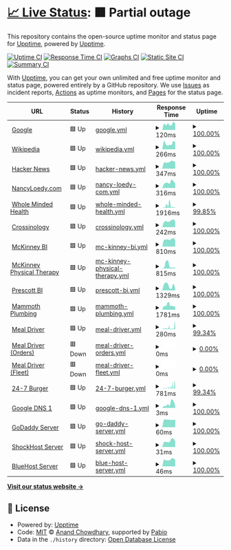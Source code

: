 # [📈 Live Status](https://demo.upptime.js.org): <!--live status--> **🟧 Partial outage**

This repository contains the open-source uptime monitor and status page for [Upptime](https://upptime.js.org), powered by [Upptime](https://github.com/upptime/upptime).

[![Uptime CI](https://github.com/realewie/uptime/workflows/Uptime%20CI/badge.svg)](https://github.com/realewie/uptime/actions?query=workflow%3A%22Uptime+CI%22)
[![Response Time CI](https://github.com/realewie/uptime/workflows/Response%20Time%20CI/badge.svg)](https://github.com/realewie/uptime/actions?query=workflow%3A%22Response+Time+CI%22)
[![Graphs CI](https://github.com/realewie/uptime/workflows/Graphs%20CI/badge.svg)](https://github.com/realewie/uptime/actions?query=workflow%3A%22Graphs+CI%22)
[![Static Site CI](https://github.com/realewie/uptime/workflows/Static%20Site%20CI/badge.svg)](https://github.com/realewie/uptime/actions?query=workflow%3A%22Static+Site+CI%22)
[![Summary CI](https://github.com/realewie/uptime/workflows/Summary%20CI/badge.svg)](https://github.com/realewie/uptime/actions?query=workflow%3A%22Summary+CI%22)

With [Upptime](https://upptime.js.org), you can get your own unlimited and free uptime monitor and status page, powered entirely by a GitHub repository. We use [Issues](https://github.com/upptime/upptime/issues) as incident reports, [Actions](https://github.com/realewie/uptime/actions) as uptime monitors, and [Pages](https://demo.upptime.js.org) for the status page.

<!--start: status pages-->
<!-- This summary is generated by Upptime (https://github.com/upptime/upptime) -->
<!-- Do not edit this manually, your changes will be overwritten -->
<!-- prettier-ignore -->
| URL | Status | History | Response Time | Uptime |
| --- | ------ | ------- | ------------- | ------ |
| <img alt="" src="https://icons.duckduckgo.com/ip3/www.google.com.ico" height="13"> [Google](https://www.google.com) | 🟩 Up | [google.yml](https://github.com/realewie/uptime/commits/HEAD/history/google.yml) | <details><summary><img alt="Response time graph" src="./graphs/google/response-time-week.png" height="20"> 120ms</summary><br><a href="https://realewie.github.io/uptime/history/google"><img alt="Response time 104" src="https://img.shields.io/endpoint?url=https%3A%2F%2Fraw.githubusercontent.com%2Frealewie%2Fuptime%2FHEAD%2Fapi%2Fgoogle%2Fresponse-time.json"></a><br><a href="https://realewie.github.io/uptime/history/google"><img alt="24-hour response time 132" src="https://img.shields.io/endpoint?url=https%3A%2F%2Fraw.githubusercontent.com%2Frealewie%2Fuptime%2FHEAD%2Fapi%2Fgoogle%2Fresponse-time-day.json"></a><br><a href="https://realewie.github.io/uptime/history/google"><img alt="7-day response time 120" src="https://img.shields.io/endpoint?url=https%3A%2F%2Fraw.githubusercontent.com%2Frealewie%2Fuptime%2FHEAD%2Fapi%2Fgoogle%2Fresponse-time-week.json"></a><br><a href="https://realewie.github.io/uptime/history/google"><img alt="30-day response time 109" src="https://img.shields.io/endpoint?url=https%3A%2F%2Fraw.githubusercontent.com%2Frealewie%2Fuptime%2FHEAD%2Fapi%2Fgoogle%2Fresponse-time-month.json"></a><br><a href="https://realewie.github.io/uptime/history/google"><img alt="1-year response time 104" src="https://img.shields.io/endpoint?url=https%3A%2F%2Fraw.githubusercontent.com%2Frealewie%2Fuptime%2FHEAD%2Fapi%2Fgoogle%2Fresponse-time-year.json"></a></details> | <details><summary><a href="https://realewie.github.io/uptime/history/google">100.00%</a></summary><a href="https://realewie.github.io/uptime/history/google"><img alt="All-time uptime 100.00%" src="https://img.shields.io/endpoint?url=https%3A%2F%2Fraw.githubusercontent.com%2Frealewie%2Fuptime%2FHEAD%2Fapi%2Fgoogle%2Fuptime.json"></a><br><a href="https://realewie.github.io/uptime/history/google"><img alt="24-hour uptime 100.00%" src="https://img.shields.io/endpoint?url=https%3A%2F%2Fraw.githubusercontent.com%2Frealewie%2Fuptime%2FHEAD%2Fapi%2Fgoogle%2Fuptime-day.json"></a><br><a href="https://realewie.github.io/uptime/history/google"><img alt="7-day uptime 100.00%" src="https://img.shields.io/endpoint?url=https%3A%2F%2Fraw.githubusercontent.com%2Frealewie%2Fuptime%2FHEAD%2Fapi%2Fgoogle%2Fuptime-week.json"></a><br><a href="https://realewie.github.io/uptime/history/google"><img alt="30-day uptime 100.00%" src="https://img.shields.io/endpoint?url=https%3A%2F%2Fraw.githubusercontent.com%2Frealewie%2Fuptime%2FHEAD%2Fapi%2Fgoogle%2Fuptime-month.json"></a><br><a href="https://realewie.github.io/uptime/history/google"><img alt="1-year uptime 99.99%" src="https://img.shields.io/endpoint?url=https%3A%2F%2Fraw.githubusercontent.com%2Frealewie%2Fuptime%2FHEAD%2Fapi%2Fgoogle%2Fuptime-year.json"></a></details>
| <img alt="" src="https://icons.duckduckgo.com/ip3/en.wikipedia.org.ico" height="13"> [Wikipedia](https://en.wikipedia.org) | 🟩 Up | [wikipedia.yml](https://github.com/realewie/uptime/commits/HEAD/history/wikipedia.yml) | <details><summary><img alt="Response time graph" src="./graphs/wikipedia/response-time-week.png" height="20"> 266ms</summary><br><a href="https://realewie.github.io/uptime/history/wikipedia"><img alt="Response time 233" src="https://img.shields.io/endpoint?url=https%3A%2F%2Fraw.githubusercontent.com%2Frealewie%2Fuptime%2FHEAD%2Fapi%2Fwikipedia%2Fresponse-time.json"></a><br><a href="https://realewie.github.io/uptime/history/wikipedia"><img alt="24-hour response time 318" src="https://img.shields.io/endpoint?url=https%3A%2F%2Fraw.githubusercontent.com%2Frealewie%2Fuptime%2FHEAD%2Fapi%2Fwikipedia%2Fresponse-time-day.json"></a><br><a href="https://realewie.github.io/uptime/history/wikipedia"><img alt="7-day response time 266" src="https://img.shields.io/endpoint?url=https%3A%2F%2Fraw.githubusercontent.com%2Frealewie%2Fuptime%2FHEAD%2Fapi%2Fwikipedia%2Fresponse-time-week.json"></a><br><a href="https://realewie.github.io/uptime/history/wikipedia"><img alt="30-day response time 214" src="https://img.shields.io/endpoint?url=https%3A%2F%2Fraw.githubusercontent.com%2Frealewie%2Fuptime%2FHEAD%2Fapi%2Fwikipedia%2Fresponse-time-month.json"></a><br><a href="https://realewie.github.io/uptime/history/wikipedia"><img alt="1-year response time 233" src="https://img.shields.io/endpoint?url=https%3A%2F%2Fraw.githubusercontent.com%2Frealewie%2Fuptime%2FHEAD%2Fapi%2Fwikipedia%2Fresponse-time-year.json"></a></details> | <details><summary><a href="https://realewie.github.io/uptime/history/wikipedia">100.00%</a></summary><a href="https://realewie.github.io/uptime/history/wikipedia"><img alt="All-time uptime 100.00%" src="https://img.shields.io/endpoint?url=https%3A%2F%2Fraw.githubusercontent.com%2Frealewie%2Fuptime%2FHEAD%2Fapi%2Fwikipedia%2Fuptime.json"></a><br><a href="https://realewie.github.io/uptime/history/wikipedia"><img alt="24-hour uptime 100.00%" src="https://img.shields.io/endpoint?url=https%3A%2F%2Fraw.githubusercontent.com%2Frealewie%2Fuptime%2FHEAD%2Fapi%2Fwikipedia%2Fuptime-day.json"></a><br><a href="https://realewie.github.io/uptime/history/wikipedia"><img alt="7-day uptime 100.00%" src="https://img.shields.io/endpoint?url=https%3A%2F%2Fraw.githubusercontent.com%2Frealewie%2Fuptime%2FHEAD%2Fapi%2Fwikipedia%2Fuptime-week.json"></a><br><a href="https://realewie.github.io/uptime/history/wikipedia"><img alt="30-day uptime 100.00%" src="https://img.shields.io/endpoint?url=https%3A%2F%2Fraw.githubusercontent.com%2Frealewie%2Fuptime%2FHEAD%2Fapi%2Fwikipedia%2Fuptime-month.json"></a><br><a href="https://realewie.github.io/uptime/history/wikipedia"><img alt="1-year uptime 100.00%" src="https://img.shields.io/endpoint?url=https%3A%2F%2Fraw.githubusercontent.com%2Frealewie%2Fuptime%2FHEAD%2Fapi%2Fwikipedia%2Fuptime-year.json"></a></details>
| <img alt="" src="https://icons.duckduckgo.com/ip3/news.ycombinator.com.ico" height="13"> [Hacker News](https://news.ycombinator.com) | 🟩 Up | [hacker-news.yml](https://github.com/realewie/uptime/commits/HEAD/history/hacker-news.yml) | <details><summary><img alt="Response time graph" src="./graphs/hacker-news/response-time-week.png" height="20"> 347ms</summary><br><a href="https://realewie.github.io/uptime/history/hacker-news"><img alt="Response time 302" src="https://img.shields.io/endpoint?url=https%3A%2F%2Fraw.githubusercontent.com%2Frealewie%2Fuptime%2FHEAD%2Fapi%2Fhacker-news%2Fresponse-time.json"></a><br><a href="https://realewie.github.io/uptime/history/hacker-news"><img alt="24-hour response time 347" src="https://img.shields.io/endpoint?url=https%3A%2F%2Fraw.githubusercontent.com%2Frealewie%2Fuptime%2FHEAD%2Fapi%2Fhacker-news%2Fresponse-time-day.json"></a><br><a href="https://realewie.github.io/uptime/history/hacker-news"><img alt="7-day response time 347" src="https://img.shields.io/endpoint?url=https%3A%2F%2Fraw.githubusercontent.com%2Frealewie%2Fuptime%2FHEAD%2Fapi%2Fhacker-news%2Fresponse-time-week.json"></a><br><a href="https://realewie.github.io/uptime/history/hacker-news"><img alt="30-day response time 430" src="https://img.shields.io/endpoint?url=https%3A%2F%2Fraw.githubusercontent.com%2Frealewie%2Fuptime%2FHEAD%2Fapi%2Fhacker-news%2Fresponse-time-month.json"></a><br><a href="https://realewie.github.io/uptime/history/hacker-news"><img alt="1-year response time 302" src="https://img.shields.io/endpoint?url=https%3A%2F%2Fraw.githubusercontent.com%2Frealewie%2Fuptime%2FHEAD%2Fapi%2Fhacker-news%2Fresponse-time-year.json"></a></details> | <details><summary><a href="https://realewie.github.io/uptime/history/hacker-news">100.00%</a></summary><a href="https://realewie.github.io/uptime/history/hacker-news"><img alt="All-time uptime 99.99%" src="https://img.shields.io/endpoint?url=https%3A%2F%2Fraw.githubusercontent.com%2Frealewie%2Fuptime%2FHEAD%2Fapi%2Fhacker-news%2Fuptime.json"></a><br><a href="https://realewie.github.io/uptime/history/hacker-news"><img alt="24-hour uptime 100.00%" src="https://img.shields.io/endpoint?url=https%3A%2F%2Fraw.githubusercontent.com%2Frealewie%2Fuptime%2FHEAD%2Fapi%2Fhacker-news%2Fuptime-day.json"></a><br><a href="https://realewie.github.io/uptime/history/hacker-news"><img alt="7-day uptime 100.00%" src="https://img.shields.io/endpoint?url=https%3A%2F%2Fraw.githubusercontent.com%2Frealewie%2Fuptime%2FHEAD%2Fapi%2Fhacker-news%2Fuptime-week.json"></a><br><a href="https://realewie.github.io/uptime/history/hacker-news"><img alt="30-day uptime 100.00%" src="https://img.shields.io/endpoint?url=https%3A%2F%2Fraw.githubusercontent.com%2Frealewie%2Fuptime%2FHEAD%2Fapi%2Fhacker-news%2Fuptime-month.json"></a><br><a href="https://realewie.github.io/uptime/history/hacker-news"><img alt="1-year uptime 99.97%" src="https://img.shields.io/endpoint?url=https%3A%2F%2Fraw.githubusercontent.com%2Frealewie%2Fuptime%2FHEAD%2Fapi%2Fhacker-news%2Fuptime-year.json"></a></details>
| <img alt="" src="https://icons.duckduckgo.com/ip3/nancyloedy.com.ico" height="13"> [NancyLoedy.com](https://nancyloedy.com) | 🟩 Up | [nancy-loedy-com.yml](https://github.com/realewie/uptime/commits/HEAD/history/nancy-loedy-com.yml) | <details><summary><img alt="Response time graph" src="./graphs/nancy-loedy-com/response-time-week.png" height="20"> 316ms</summary><br><a href="https://realewie.github.io/uptime/history/nancy-loedy-com"><img alt="Response time 404" src="https://img.shields.io/endpoint?url=https%3A%2F%2Fraw.githubusercontent.com%2Frealewie%2Fuptime%2FHEAD%2Fapi%2Fnancy-loedy-com%2Fresponse-time.json"></a><br><a href="https://realewie.github.io/uptime/history/nancy-loedy-com"><img alt="24-hour response time 261" src="https://img.shields.io/endpoint?url=https%3A%2F%2Fraw.githubusercontent.com%2Frealewie%2Fuptime%2FHEAD%2Fapi%2Fnancy-loedy-com%2Fresponse-time-day.json"></a><br><a href="https://realewie.github.io/uptime/history/nancy-loedy-com"><img alt="7-day response time 316" src="https://img.shields.io/endpoint?url=https%3A%2F%2Fraw.githubusercontent.com%2Frealewie%2Fuptime%2FHEAD%2Fapi%2Fnancy-loedy-com%2Fresponse-time-week.json"></a><br><a href="https://realewie.github.io/uptime/history/nancy-loedy-com"><img alt="30-day response time 395" src="https://img.shields.io/endpoint?url=https%3A%2F%2Fraw.githubusercontent.com%2Frealewie%2Fuptime%2FHEAD%2Fapi%2Fnancy-loedy-com%2Fresponse-time-month.json"></a><br><a href="https://realewie.github.io/uptime/history/nancy-loedy-com"><img alt="1-year response time 404" src="https://img.shields.io/endpoint?url=https%3A%2F%2Fraw.githubusercontent.com%2Frealewie%2Fuptime%2FHEAD%2Fapi%2Fnancy-loedy-com%2Fresponse-time-year.json"></a></details> | <details><summary><a href="https://realewie.github.io/uptime/history/nancy-loedy-com">100.00%</a></summary><a href="https://realewie.github.io/uptime/history/nancy-loedy-com"><img alt="All-time uptime 99.98%" src="https://img.shields.io/endpoint?url=https%3A%2F%2Fraw.githubusercontent.com%2Frealewie%2Fuptime%2FHEAD%2Fapi%2Fnancy-loedy-com%2Fuptime.json"></a><br><a href="https://realewie.github.io/uptime/history/nancy-loedy-com"><img alt="24-hour uptime 100.00%" src="https://img.shields.io/endpoint?url=https%3A%2F%2Fraw.githubusercontent.com%2Frealewie%2Fuptime%2FHEAD%2Fapi%2Fnancy-loedy-com%2Fuptime-day.json"></a><br><a href="https://realewie.github.io/uptime/history/nancy-loedy-com"><img alt="7-day uptime 100.00%" src="https://img.shields.io/endpoint?url=https%3A%2F%2Fraw.githubusercontent.com%2Frealewie%2Fuptime%2FHEAD%2Fapi%2Fnancy-loedy-com%2Fuptime-week.json"></a><br><a href="https://realewie.github.io/uptime/history/nancy-loedy-com"><img alt="30-day uptime 99.95%" src="https://img.shields.io/endpoint?url=https%3A%2F%2Fraw.githubusercontent.com%2Frealewie%2Fuptime%2FHEAD%2Fapi%2Fnancy-loedy-com%2Fuptime-month.json"></a><br><a href="https://realewie.github.io/uptime/history/nancy-loedy-com"><img alt="1-year uptime 99.98%" src="https://img.shields.io/endpoint?url=https%3A%2F%2Fraw.githubusercontent.com%2Frealewie%2Fuptime%2FHEAD%2Fapi%2Fnancy-loedy-com%2Fuptime-year.json"></a></details>
| <img alt="" src="https://icons.duckduckgo.com/ip3/wholemindedhealth.com.ico" height="13"> [Whole Minded Health](https://wholemindedhealth.com) | 🟩 Up | [whole-minded-health.yml](https://github.com/realewie/uptime/commits/HEAD/history/whole-minded-health.yml) | <details><summary><img alt="Response time graph" src="./graphs/whole-minded-health/response-time-week.png" height="20"> 1916ms</summary><br><a href="https://realewie.github.io/uptime/history/whole-minded-health"><img alt="Response time 1340" src="https://img.shields.io/endpoint?url=https%3A%2F%2Fraw.githubusercontent.com%2Frealewie%2Fuptime%2FHEAD%2Fapi%2Fwhole-minded-health%2Fresponse-time.json"></a><br><a href="https://realewie.github.io/uptime/history/whole-minded-health"><img alt="24-hour response time 488" src="https://img.shields.io/endpoint?url=https%3A%2F%2Fraw.githubusercontent.com%2Frealewie%2Fuptime%2FHEAD%2Fapi%2Fwhole-minded-health%2Fresponse-time-day.json"></a><br><a href="https://realewie.github.io/uptime/history/whole-minded-health"><img alt="7-day response time 1916" src="https://img.shields.io/endpoint?url=https%3A%2F%2Fraw.githubusercontent.com%2Frealewie%2Fuptime%2FHEAD%2Fapi%2Fwhole-minded-health%2Fresponse-time-week.json"></a><br><a href="https://realewie.github.io/uptime/history/whole-minded-health"><img alt="30-day response time 1412" src="https://img.shields.io/endpoint?url=https%3A%2F%2Fraw.githubusercontent.com%2Frealewie%2Fuptime%2FHEAD%2Fapi%2Fwhole-minded-health%2Fresponse-time-month.json"></a><br><a href="https://realewie.github.io/uptime/history/whole-minded-health"><img alt="1-year response time 1340" src="https://img.shields.io/endpoint?url=https%3A%2F%2Fraw.githubusercontent.com%2Frealewie%2Fuptime%2FHEAD%2Fapi%2Fwhole-minded-health%2Fresponse-time-year.json"></a></details> | <details><summary><a href="https://realewie.github.io/uptime/history/whole-minded-health">99.85%</a></summary><a href="https://realewie.github.io/uptime/history/whole-minded-health"><img alt="All-time uptime 99.88%" src="https://img.shields.io/endpoint?url=https%3A%2F%2Fraw.githubusercontent.com%2Frealewie%2Fuptime%2FHEAD%2Fapi%2Fwhole-minded-health%2Fuptime.json"></a><br><a href="https://realewie.github.io/uptime/history/whole-minded-health"><img alt="24-hour uptime 100.00%" src="https://img.shields.io/endpoint?url=https%3A%2F%2Fraw.githubusercontent.com%2Frealewie%2Fuptime%2FHEAD%2Fapi%2Fwhole-minded-health%2Fuptime-day.json"></a><br><a href="https://realewie.github.io/uptime/history/whole-minded-health"><img alt="7-day uptime 99.85%" src="https://img.shields.io/endpoint?url=https%3A%2F%2Fraw.githubusercontent.com%2Frealewie%2Fuptime%2FHEAD%2Fapi%2Fwhole-minded-health%2Fuptime-week.json"></a><br><a href="https://realewie.github.io/uptime/history/whole-minded-health"><img alt="30-day uptime 99.96%" src="https://img.shields.io/endpoint?url=https%3A%2F%2Fraw.githubusercontent.com%2Frealewie%2Fuptime%2FHEAD%2Fapi%2Fwhole-minded-health%2Fuptime-month.json"></a><br><a href="https://realewie.github.io/uptime/history/whole-minded-health"><img alt="1-year uptime 99.88%" src="https://img.shields.io/endpoint?url=https%3A%2F%2Fraw.githubusercontent.com%2Frealewie%2Fuptime%2FHEAD%2Fapi%2Fwhole-minded-health%2Fuptime-year.json"></a></details>
| <img alt="" src="https://icons.duckduckgo.com/ip3/crossinology.com.ico" height="13"> [Crossinology](https://crossinology.com) | 🟩 Up | [crossinology.yml](https://github.com/realewie/uptime/commits/HEAD/history/crossinology.yml) | <details><summary><img alt="Response time graph" src="./graphs/crossinology/response-time-week.png" height="20"> 242ms</summary><br><a href="https://realewie.github.io/uptime/history/crossinology"><img alt="Response time 542" src="https://img.shields.io/endpoint?url=https%3A%2F%2Fraw.githubusercontent.com%2Frealewie%2Fuptime%2FHEAD%2Fapi%2Fcrossinology%2Fresponse-time.json"></a><br><a href="https://realewie.github.io/uptime/history/crossinology"><img alt="24-hour response time 219" src="https://img.shields.io/endpoint?url=https%3A%2F%2Fraw.githubusercontent.com%2Frealewie%2Fuptime%2FHEAD%2Fapi%2Fcrossinology%2Fresponse-time-day.json"></a><br><a href="https://realewie.github.io/uptime/history/crossinology"><img alt="7-day response time 242" src="https://img.shields.io/endpoint?url=https%3A%2F%2Fraw.githubusercontent.com%2Frealewie%2Fuptime%2FHEAD%2Fapi%2Fcrossinology%2Fresponse-time-week.json"></a><br><a href="https://realewie.github.io/uptime/history/crossinology"><img alt="30-day response time 288" src="https://img.shields.io/endpoint?url=https%3A%2F%2Fraw.githubusercontent.com%2Frealewie%2Fuptime%2FHEAD%2Fapi%2Fcrossinology%2Fresponse-time-month.json"></a><br><a href="https://realewie.github.io/uptime/history/crossinology"><img alt="1-year response time 542" src="https://img.shields.io/endpoint?url=https%3A%2F%2Fraw.githubusercontent.com%2Frealewie%2Fuptime%2FHEAD%2Fapi%2Fcrossinology%2Fresponse-time-year.json"></a></details> | <details><summary><a href="https://realewie.github.io/uptime/history/crossinology">100.00%</a></summary><a href="https://realewie.github.io/uptime/history/crossinology"><img alt="All-time uptime 99.99%" src="https://img.shields.io/endpoint?url=https%3A%2F%2Fraw.githubusercontent.com%2Frealewie%2Fuptime%2FHEAD%2Fapi%2Fcrossinology%2Fuptime.json"></a><br><a href="https://realewie.github.io/uptime/history/crossinology"><img alt="24-hour uptime 100.00%" src="https://img.shields.io/endpoint?url=https%3A%2F%2Fraw.githubusercontent.com%2Frealewie%2Fuptime%2FHEAD%2Fapi%2Fcrossinology%2Fuptime-day.json"></a><br><a href="https://realewie.github.io/uptime/history/crossinology"><img alt="7-day uptime 100.00%" src="https://img.shields.io/endpoint?url=https%3A%2F%2Fraw.githubusercontent.com%2Frealewie%2Fuptime%2FHEAD%2Fapi%2Fcrossinology%2Fuptime-week.json"></a><br><a href="https://realewie.github.io/uptime/history/crossinology"><img alt="30-day uptime 99.95%" src="https://img.shields.io/endpoint?url=https%3A%2F%2Fraw.githubusercontent.com%2Frealewie%2Fuptime%2FHEAD%2Fapi%2Fcrossinology%2Fuptime-month.json"></a><br><a href="https://realewie.github.io/uptime/history/crossinology"><img alt="1-year uptime 99.99%" src="https://img.shields.io/endpoint?url=https%3A%2F%2Fraw.githubusercontent.com%2Frealewie%2Fuptime%2FHEAD%2Fapi%2Fcrossinology%2Fuptime-year.json"></a></details>
| <img alt="" src="https://icons.duckduckgo.com/ip3/mckinney-bi.com.ico" height="13"> [McKinney BI](https://mckinney-bi.com) | 🟩 Up | [mc-kinney-bi.yml](https://github.com/realewie/uptime/commits/HEAD/history/mc-kinney-bi.yml) | <details><summary><img alt="Response time graph" src="./graphs/mc-kinney-bi/response-time-week.png" height="20"> 810ms</summary><br><a href="https://realewie.github.io/uptime/history/mc-kinney-bi"><img alt="Response time 859" src="https://img.shields.io/endpoint?url=https%3A%2F%2Fraw.githubusercontent.com%2Frealewie%2Fuptime%2FHEAD%2Fapi%2Fmc-kinney-bi%2Fresponse-time.json"></a><br><a href="https://realewie.github.io/uptime/history/mc-kinney-bi"><img alt="24-hour response time 706" src="https://img.shields.io/endpoint?url=https%3A%2F%2Fraw.githubusercontent.com%2Frealewie%2Fuptime%2FHEAD%2Fapi%2Fmc-kinney-bi%2Fresponse-time-day.json"></a><br><a href="https://realewie.github.io/uptime/history/mc-kinney-bi"><img alt="7-day response time 810" src="https://img.shields.io/endpoint?url=https%3A%2F%2Fraw.githubusercontent.com%2Frealewie%2Fuptime%2FHEAD%2Fapi%2Fmc-kinney-bi%2Fresponse-time-week.json"></a><br><a href="https://realewie.github.io/uptime/history/mc-kinney-bi"><img alt="30-day response time 767" src="https://img.shields.io/endpoint?url=https%3A%2F%2Fraw.githubusercontent.com%2Frealewie%2Fuptime%2FHEAD%2Fapi%2Fmc-kinney-bi%2Fresponse-time-month.json"></a><br><a href="https://realewie.github.io/uptime/history/mc-kinney-bi"><img alt="1-year response time 859" src="https://img.shields.io/endpoint?url=https%3A%2F%2Fraw.githubusercontent.com%2Frealewie%2Fuptime%2FHEAD%2Fapi%2Fmc-kinney-bi%2Fresponse-time-year.json"></a></details> | <details><summary><a href="https://realewie.github.io/uptime/history/mc-kinney-bi">100.00%</a></summary><a href="https://realewie.github.io/uptime/history/mc-kinney-bi"><img alt="All-time uptime 99.99%" src="https://img.shields.io/endpoint?url=https%3A%2F%2Fraw.githubusercontent.com%2Frealewie%2Fuptime%2FHEAD%2Fapi%2Fmc-kinney-bi%2Fuptime.json"></a><br><a href="https://realewie.github.io/uptime/history/mc-kinney-bi"><img alt="24-hour uptime 100.00%" src="https://img.shields.io/endpoint?url=https%3A%2F%2Fraw.githubusercontent.com%2Frealewie%2Fuptime%2FHEAD%2Fapi%2Fmc-kinney-bi%2Fuptime-day.json"></a><br><a href="https://realewie.github.io/uptime/history/mc-kinney-bi"><img alt="7-day uptime 100.00%" src="https://img.shields.io/endpoint?url=https%3A%2F%2Fraw.githubusercontent.com%2Frealewie%2Fuptime%2FHEAD%2Fapi%2Fmc-kinney-bi%2Fuptime-week.json"></a><br><a href="https://realewie.github.io/uptime/history/mc-kinney-bi"><img alt="30-day uptime 100.00%" src="https://img.shields.io/endpoint?url=https%3A%2F%2Fraw.githubusercontent.com%2Frealewie%2Fuptime%2FHEAD%2Fapi%2Fmc-kinney-bi%2Fuptime-month.json"></a><br><a href="https://realewie.github.io/uptime/history/mc-kinney-bi"><img alt="1-year uptime 99.99%" src="https://img.shields.io/endpoint?url=https%3A%2F%2Fraw.githubusercontent.com%2Frealewie%2Fuptime%2FHEAD%2Fapi%2Fmc-kinney-bi%2Fuptime-year.json"></a></details>
| <img alt="" src="https://icons.duckduckgo.com/ip3/www.prescottpt.com.ico" height="13"> [McKinney Physical Therapy](https://www.prescottpt.com) | 🟩 Up | [mc-kinney-physical-therapy.yml](https://github.com/realewie/uptime/commits/HEAD/history/mc-kinney-physical-therapy.yml) | <details><summary><img alt="Response time graph" src="./graphs/mc-kinney-physical-therapy/response-time-week.png" height="20"> 815ms</summary><br><a href="https://realewie.github.io/uptime/history/mc-kinney-physical-therapy"><img alt="Response time 612" src="https://img.shields.io/endpoint?url=https%3A%2F%2Fraw.githubusercontent.com%2Frealewie%2Fuptime%2FHEAD%2Fapi%2Fmc-kinney-physical-therapy%2Fresponse-time.json"></a><br><a href="https://realewie.github.io/uptime/history/mc-kinney-physical-therapy"><img alt="24-hour response time 234" src="https://img.shields.io/endpoint?url=https%3A%2F%2Fraw.githubusercontent.com%2Frealewie%2Fuptime%2FHEAD%2Fapi%2Fmc-kinney-physical-therapy%2Fresponse-time-day.json"></a><br><a href="https://realewie.github.io/uptime/history/mc-kinney-physical-therapy"><img alt="7-day response time 815" src="https://img.shields.io/endpoint?url=https%3A%2F%2Fraw.githubusercontent.com%2Frealewie%2Fuptime%2FHEAD%2Fapi%2Fmc-kinney-physical-therapy%2Fresponse-time-week.json"></a><br><a href="https://realewie.github.io/uptime/history/mc-kinney-physical-therapy"><img alt="30-day response time 809" src="https://img.shields.io/endpoint?url=https%3A%2F%2Fraw.githubusercontent.com%2Frealewie%2Fuptime%2FHEAD%2Fapi%2Fmc-kinney-physical-therapy%2Fresponse-time-month.json"></a><br><a href="https://realewie.github.io/uptime/history/mc-kinney-physical-therapy"><img alt="1-year response time 612" src="https://img.shields.io/endpoint?url=https%3A%2F%2Fraw.githubusercontent.com%2Frealewie%2Fuptime%2FHEAD%2Fapi%2Fmc-kinney-physical-therapy%2Fresponse-time-year.json"></a></details> | <details><summary><a href="https://realewie.github.io/uptime/history/mc-kinney-physical-therapy">100.00%</a></summary><a href="https://realewie.github.io/uptime/history/mc-kinney-physical-therapy"><img alt="All-time uptime 100.00%" src="https://img.shields.io/endpoint?url=https%3A%2F%2Fraw.githubusercontent.com%2Frealewie%2Fuptime%2FHEAD%2Fapi%2Fmc-kinney-physical-therapy%2Fuptime.json"></a><br><a href="https://realewie.github.io/uptime/history/mc-kinney-physical-therapy"><img alt="24-hour uptime 100.00%" src="https://img.shields.io/endpoint?url=https%3A%2F%2Fraw.githubusercontent.com%2Frealewie%2Fuptime%2FHEAD%2Fapi%2Fmc-kinney-physical-therapy%2Fuptime-day.json"></a><br><a href="https://realewie.github.io/uptime/history/mc-kinney-physical-therapy"><img alt="7-day uptime 100.00%" src="https://img.shields.io/endpoint?url=https%3A%2F%2Fraw.githubusercontent.com%2Frealewie%2Fuptime%2FHEAD%2Fapi%2Fmc-kinney-physical-therapy%2Fuptime-week.json"></a><br><a href="https://realewie.github.io/uptime/history/mc-kinney-physical-therapy"><img alt="30-day uptime 100.00%" src="https://img.shields.io/endpoint?url=https%3A%2F%2Fraw.githubusercontent.com%2Frealewie%2Fuptime%2FHEAD%2Fapi%2Fmc-kinney-physical-therapy%2Fuptime-month.json"></a><br><a href="https://realewie.github.io/uptime/history/mc-kinney-physical-therapy"><img alt="1-year uptime 100.00%" src="https://img.shields.io/endpoint?url=https%3A%2F%2Fraw.githubusercontent.com%2Frealewie%2Fuptime%2FHEAD%2Fapi%2Fmc-kinney-physical-therapy%2Fuptime-year.json"></a></details>
| <img alt="" src="https://icons.duckduckgo.com/ip3/prescottbrainintegration.com.ico" height="13"> [Prescott BI](https://prescottbrainintegration.com/) | 🟩 Up | [prescott-bi.yml](https://github.com/realewie/uptime/commits/HEAD/history/prescott-bi.yml) | <details><summary><img alt="Response time graph" src="./graphs/prescott-bi/response-time-week.png" height="20"> 1329ms</summary><br><a href="https://realewie.github.io/uptime/history/prescott-bi"><img alt="Response time 1536" src="https://img.shields.io/endpoint?url=https%3A%2F%2Fraw.githubusercontent.com%2Frealewie%2Fuptime%2FHEAD%2Fapi%2Fprescott-bi%2Fresponse-time.json"></a><br><a href="https://realewie.github.io/uptime/history/prescott-bi"><img alt="24-hour response time 489" src="https://img.shields.io/endpoint?url=https%3A%2F%2Fraw.githubusercontent.com%2Frealewie%2Fuptime%2FHEAD%2Fapi%2Fprescott-bi%2Fresponse-time-day.json"></a><br><a href="https://realewie.github.io/uptime/history/prescott-bi"><img alt="7-day response time 1329" src="https://img.shields.io/endpoint?url=https%3A%2F%2Fraw.githubusercontent.com%2Frealewie%2Fuptime%2FHEAD%2Fapi%2Fprescott-bi%2Fresponse-time-week.json"></a><br><a href="https://realewie.github.io/uptime/history/prescott-bi"><img alt="30-day response time 1310" src="https://img.shields.io/endpoint?url=https%3A%2F%2Fraw.githubusercontent.com%2Frealewie%2Fuptime%2FHEAD%2Fapi%2Fprescott-bi%2Fresponse-time-month.json"></a><br><a href="https://realewie.github.io/uptime/history/prescott-bi"><img alt="1-year response time 1536" src="https://img.shields.io/endpoint?url=https%3A%2F%2Fraw.githubusercontent.com%2Frealewie%2Fuptime%2FHEAD%2Fapi%2Fprescott-bi%2Fresponse-time-year.json"></a></details> | <details><summary><a href="https://realewie.github.io/uptime/history/prescott-bi">100.00%</a></summary><a href="https://realewie.github.io/uptime/history/prescott-bi"><img alt="All-time uptime 99.98%" src="https://img.shields.io/endpoint?url=https%3A%2F%2Fraw.githubusercontent.com%2Frealewie%2Fuptime%2FHEAD%2Fapi%2Fprescott-bi%2Fuptime.json"></a><br><a href="https://realewie.github.io/uptime/history/prescott-bi"><img alt="24-hour uptime 100.00%" src="https://img.shields.io/endpoint?url=https%3A%2F%2Fraw.githubusercontent.com%2Frealewie%2Fuptime%2FHEAD%2Fapi%2Fprescott-bi%2Fuptime-day.json"></a><br><a href="https://realewie.github.io/uptime/history/prescott-bi"><img alt="7-day uptime 100.00%" src="https://img.shields.io/endpoint?url=https%3A%2F%2Fraw.githubusercontent.com%2Frealewie%2Fuptime%2FHEAD%2Fapi%2Fprescott-bi%2Fuptime-week.json"></a><br><a href="https://realewie.github.io/uptime/history/prescott-bi"><img alt="30-day uptime 99.96%" src="https://img.shields.io/endpoint?url=https%3A%2F%2Fraw.githubusercontent.com%2Frealewie%2Fuptime%2FHEAD%2Fapi%2Fprescott-bi%2Fuptime-month.json"></a><br><a href="https://realewie.github.io/uptime/history/prescott-bi"><img alt="1-year uptime 99.98%" src="https://img.shields.io/endpoint?url=https%3A%2F%2Fraw.githubusercontent.com%2Frealewie%2Fuptime%2FHEAD%2Fapi%2Fprescott-bi%2Fuptime-year.json"></a></details>
| <img alt="" src="https://icons.duckduckgo.com/ip3/mammothplumbingofdenver.com.ico" height="13"> [Mammoth Plumbing](https://mammothplumbingofdenver.com) | 🟩 Up | [mammoth-plumbing.yml](https://github.com/realewie/uptime/commits/HEAD/history/mammoth-plumbing.yml) | <details><summary><img alt="Response time graph" src="./graphs/mammoth-plumbing/response-time-week.png" height="20"> 1781ms</summary><br><a href="https://realewie.github.io/uptime/history/mammoth-plumbing"><img alt="Response time 796" src="https://img.shields.io/endpoint?url=https%3A%2F%2Fraw.githubusercontent.com%2Frealewie%2Fuptime%2FHEAD%2Fapi%2Fmammoth-plumbing%2Fresponse-time.json"></a><br><a href="https://realewie.github.io/uptime/history/mammoth-plumbing"><img alt="24-hour response time 1328" src="https://img.shields.io/endpoint?url=https%3A%2F%2Fraw.githubusercontent.com%2Frealewie%2Fuptime%2FHEAD%2Fapi%2Fmammoth-plumbing%2Fresponse-time-day.json"></a><br><a href="https://realewie.github.io/uptime/history/mammoth-plumbing"><img alt="7-day response time 1781" src="https://img.shields.io/endpoint?url=https%3A%2F%2Fraw.githubusercontent.com%2Frealewie%2Fuptime%2FHEAD%2Fapi%2Fmammoth-plumbing%2Fresponse-time-week.json"></a><br><a href="https://realewie.github.io/uptime/history/mammoth-plumbing"><img alt="30-day response time 1604" src="https://img.shields.io/endpoint?url=https%3A%2F%2Fraw.githubusercontent.com%2Frealewie%2Fuptime%2FHEAD%2Fapi%2Fmammoth-plumbing%2Fresponse-time-month.json"></a><br><a href="https://realewie.github.io/uptime/history/mammoth-plumbing"><img alt="1-year response time 796" src="https://img.shields.io/endpoint?url=https%3A%2F%2Fraw.githubusercontent.com%2Frealewie%2Fuptime%2FHEAD%2Fapi%2Fmammoth-plumbing%2Fresponse-time-year.json"></a></details> | <details><summary><a href="https://realewie.github.io/uptime/history/mammoth-plumbing">100.00%</a></summary><a href="https://realewie.github.io/uptime/history/mammoth-plumbing"><img alt="All-time uptime 99.98%" src="https://img.shields.io/endpoint?url=https%3A%2F%2Fraw.githubusercontent.com%2Frealewie%2Fuptime%2FHEAD%2Fapi%2Fmammoth-plumbing%2Fuptime.json"></a><br><a href="https://realewie.github.io/uptime/history/mammoth-plumbing"><img alt="24-hour uptime 100.00%" src="https://img.shields.io/endpoint?url=https%3A%2F%2Fraw.githubusercontent.com%2Frealewie%2Fuptime%2FHEAD%2Fapi%2Fmammoth-plumbing%2Fuptime-day.json"></a><br><a href="https://realewie.github.io/uptime/history/mammoth-plumbing"><img alt="7-day uptime 100.00%" src="https://img.shields.io/endpoint?url=https%3A%2F%2Fraw.githubusercontent.com%2Frealewie%2Fuptime%2FHEAD%2Fapi%2Fmammoth-plumbing%2Fuptime-week.json"></a><br><a href="https://realewie.github.io/uptime/history/mammoth-plumbing"><img alt="30-day uptime 100.00%" src="https://img.shields.io/endpoint?url=https%3A%2F%2Fraw.githubusercontent.com%2Frealewie%2Fuptime%2FHEAD%2Fapi%2Fmammoth-plumbing%2Fuptime-month.json"></a><br><a href="https://realewie.github.io/uptime/history/mammoth-plumbing"><img alt="1-year uptime 99.98%" src="https://img.shields.io/endpoint?url=https%3A%2F%2Fraw.githubusercontent.com%2Frealewie%2Fuptime%2FHEAD%2Fapi%2Fmammoth-plumbing%2Fuptime-year.json"></a></details>
| <img alt="" src="https://icons.duckduckgo.com/ip3/mealdriver.net.ico" height="13"> [Meal Driver](https://mealdriver.net) | 🟩 Up | [meal-driver.yml](https://github.com/realewie/uptime/commits/HEAD/history/meal-driver.yml) | <details><summary><img alt="Response time graph" src="./graphs/meal-driver/response-time-week.png" height="20"> 280ms</summary><br><a href="https://realewie.github.io/uptime/history/meal-driver"><img alt="Response time 480" src="https://img.shields.io/endpoint?url=https%3A%2F%2Fraw.githubusercontent.com%2Frealewie%2Fuptime%2FHEAD%2Fapi%2Fmeal-driver%2Fresponse-time.json"></a><br><a href="https://realewie.github.io/uptime/history/meal-driver"><img alt="24-hour response time 725" src="https://img.shields.io/endpoint?url=https%3A%2F%2Fraw.githubusercontent.com%2Frealewie%2Fuptime%2FHEAD%2Fapi%2Fmeal-driver%2Fresponse-time-day.json"></a><br><a href="https://realewie.github.io/uptime/history/meal-driver"><img alt="7-day response time 280" src="https://img.shields.io/endpoint?url=https%3A%2F%2Fraw.githubusercontent.com%2Frealewie%2Fuptime%2FHEAD%2Fapi%2Fmeal-driver%2Fresponse-time-week.json"></a><br><a href="https://realewie.github.io/uptime/history/meal-driver"><img alt="30-day response time 208" src="https://img.shields.io/endpoint?url=https%3A%2F%2Fraw.githubusercontent.com%2Frealewie%2Fuptime%2FHEAD%2Fapi%2Fmeal-driver%2Fresponse-time-month.json"></a><br><a href="https://realewie.github.io/uptime/history/meal-driver"><img alt="1-year response time 480" src="https://img.shields.io/endpoint?url=https%3A%2F%2Fraw.githubusercontent.com%2Frealewie%2Fuptime%2FHEAD%2Fapi%2Fmeal-driver%2Fresponse-time-year.json"></a></details> | <details><summary><a href="https://realewie.github.io/uptime/history/meal-driver">99.34%</a></summary><a href="https://realewie.github.io/uptime/history/meal-driver"><img alt="All-time uptime 99.97%" src="https://img.shields.io/endpoint?url=https%3A%2F%2Fraw.githubusercontent.com%2Frealewie%2Fuptime%2FHEAD%2Fapi%2Fmeal-driver%2Fuptime.json"></a><br><a href="https://realewie.github.io/uptime/history/meal-driver"><img alt="24-hour uptime 99.24%" src="https://img.shields.io/endpoint?url=https%3A%2F%2Fraw.githubusercontent.com%2Frealewie%2Fuptime%2FHEAD%2Fapi%2Fmeal-driver%2Fuptime-day.json"></a><br><a href="https://realewie.github.io/uptime/history/meal-driver"><img alt="7-day uptime 99.34%" src="https://img.shields.io/endpoint?url=https%3A%2F%2Fraw.githubusercontent.com%2Frealewie%2Fuptime%2FHEAD%2Fapi%2Fmeal-driver%2Fuptime-week.json"></a><br><a href="https://realewie.github.io/uptime/history/meal-driver"><img alt="30-day uptime 99.85%" src="https://img.shields.io/endpoint?url=https%3A%2F%2Fraw.githubusercontent.com%2Frealewie%2Fuptime%2FHEAD%2Fapi%2Fmeal-driver%2Fuptime-month.json"></a><br><a href="https://realewie.github.io/uptime/history/meal-driver"><img alt="1-year uptime 99.97%" src="https://img.shields.io/endpoint?url=https%3A%2F%2Fraw.githubusercontent.com%2Frealewie%2Fuptime%2FHEAD%2Fapi%2Fmeal-driver%2Fuptime-year.json"></a></details>
| <img alt="" src="https://icons.duckduckgo.com/ip3/order.mealdriver.net.ico" height="13"> [Meal Driver (Orders)](https://order.mealdriver.net) | 🟥 Down | [meal-driver-orders.yml](https://github.com/realewie/uptime/commits/HEAD/history/meal-driver-orders.yml) | <details><summary><img alt="Response time graph" src="./graphs/meal-driver-orders/response-time-week.png" height="20"> 0ms</summary><br><a href="https://realewie.github.io/uptime/history/meal-driver-orders"><img alt="Response time 563" src="https://img.shields.io/endpoint?url=https%3A%2F%2Fraw.githubusercontent.com%2Frealewie%2Fuptime%2FHEAD%2Fapi%2Fmeal-driver-orders%2Fresponse-time.json"></a><br><a href="https://realewie.github.io/uptime/history/meal-driver-orders"><img alt="24-hour response time 0" src="https://img.shields.io/endpoint?url=https%3A%2F%2Fraw.githubusercontent.com%2Frealewie%2Fuptime%2FHEAD%2Fapi%2Fmeal-driver-orders%2Fresponse-time-day.json"></a><br><a href="https://realewie.github.io/uptime/history/meal-driver-orders"><img alt="7-day response time 0" src="https://img.shields.io/endpoint?url=https%3A%2F%2Fraw.githubusercontent.com%2Frealewie%2Fuptime%2FHEAD%2Fapi%2Fmeal-driver-orders%2Fresponse-time-week.json"></a><br><a href="https://realewie.github.io/uptime/history/meal-driver-orders"><img alt="30-day response time 0" src="https://img.shields.io/endpoint?url=https%3A%2F%2Fraw.githubusercontent.com%2Frealewie%2Fuptime%2FHEAD%2Fapi%2Fmeal-driver-orders%2Fresponse-time-month.json"></a><br><a href="https://realewie.github.io/uptime/history/meal-driver-orders"><img alt="1-year response time 563" src="https://img.shields.io/endpoint?url=https%3A%2F%2Fraw.githubusercontent.com%2Frealewie%2Fuptime%2FHEAD%2Fapi%2Fmeal-driver-orders%2Fresponse-time-year.json"></a></details> | <details><summary><a href="https://realewie.github.io/uptime/history/meal-driver-orders">0.00%</a></summary><a href="https://realewie.github.io/uptime/history/meal-driver-orders"><img alt="All-time uptime 57.19%" src="https://img.shields.io/endpoint?url=https%3A%2F%2Fraw.githubusercontent.com%2Frealewie%2Fuptime%2FHEAD%2Fapi%2Fmeal-driver-orders%2Fuptime.json"></a><br><a href="https://realewie.github.io/uptime/history/meal-driver-orders"><img alt="24-hour uptime 0.00%" src="https://img.shields.io/endpoint?url=https%3A%2F%2Fraw.githubusercontent.com%2Frealewie%2Fuptime%2FHEAD%2Fapi%2Fmeal-driver-orders%2Fuptime-day.json"></a><br><a href="https://realewie.github.io/uptime/history/meal-driver-orders"><img alt="7-day uptime 0.00%" src="https://img.shields.io/endpoint?url=https%3A%2F%2Fraw.githubusercontent.com%2Frealewie%2Fuptime%2FHEAD%2Fapi%2Fmeal-driver-orders%2Fuptime-week.json"></a><br><a href="https://realewie.github.io/uptime/history/meal-driver-orders"><img alt="30-day uptime 1.38%" src="https://img.shields.io/endpoint?url=https%3A%2F%2Fraw.githubusercontent.com%2Frealewie%2Fuptime%2FHEAD%2Fapi%2Fmeal-driver-orders%2Fuptime-month.json"></a><br><a href="https://realewie.github.io/uptime/history/meal-driver-orders"><img alt="1-year uptime 57.19%" src="https://img.shields.io/endpoint?url=https%3A%2F%2Fraw.githubusercontent.com%2Frealewie%2Fuptime%2FHEAD%2Fapi%2Fmeal-driver-orders%2Fuptime-year.json"></a></details>
| <img alt="" src="https://icons.duckduckgo.com/ip3/fleet.mealdriver.net.ico" height="13"> [Meal Driver (Fleet)](https://fleet.mealdriver.net) | 🟥 Down | [meal-driver-fleet.yml](https://github.com/realewie/uptime/commits/HEAD/history/meal-driver-fleet.yml) | <details><summary><img alt="Response time graph" src="./graphs/meal-driver-fleet/response-time-week.png" height="20"> 0ms</summary><br><a href="https://realewie.github.io/uptime/history/meal-driver-fleet"><img alt="Response time 454" src="https://img.shields.io/endpoint?url=https%3A%2F%2Fraw.githubusercontent.com%2Frealewie%2Fuptime%2FHEAD%2Fapi%2Fmeal-driver-fleet%2Fresponse-time.json"></a><br><a href="https://realewie.github.io/uptime/history/meal-driver-fleet"><img alt="24-hour response time 0" src="https://img.shields.io/endpoint?url=https%3A%2F%2Fraw.githubusercontent.com%2Frealewie%2Fuptime%2FHEAD%2Fapi%2Fmeal-driver-fleet%2Fresponse-time-day.json"></a><br><a href="https://realewie.github.io/uptime/history/meal-driver-fleet"><img alt="7-day response time 0" src="https://img.shields.io/endpoint?url=https%3A%2F%2Fraw.githubusercontent.com%2Frealewie%2Fuptime%2FHEAD%2Fapi%2Fmeal-driver-fleet%2Fresponse-time-week.json"></a><br><a href="https://realewie.github.io/uptime/history/meal-driver-fleet"><img alt="30-day response time 0" src="https://img.shields.io/endpoint?url=https%3A%2F%2Fraw.githubusercontent.com%2Frealewie%2Fuptime%2FHEAD%2Fapi%2Fmeal-driver-fleet%2Fresponse-time-month.json"></a><br><a href="https://realewie.github.io/uptime/history/meal-driver-fleet"><img alt="1-year response time 454" src="https://img.shields.io/endpoint?url=https%3A%2F%2Fraw.githubusercontent.com%2Frealewie%2Fuptime%2FHEAD%2Fapi%2Fmeal-driver-fleet%2Fresponse-time-year.json"></a></details> | <details><summary><a href="https://realewie.github.io/uptime/history/meal-driver-fleet">0.00%</a></summary><a href="https://realewie.github.io/uptime/history/meal-driver-fleet"><img alt="All-time uptime 55.31%" src="https://img.shields.io/endpoint?url=https%3A%2F%2Fraw.githubusercontent.com%2Frealewie%2Fuptime%2FHEAD%2Fapi%2Fmeal-driver-fleet%2Fuptime.json"></a><br><a href="https://realewie.github.io/uptime/history/meal-driver-fleet"><img alt="24-hour uptime 0.00%" src="https://img.shields.io/endpoint?url=https%3A%2F%2Fraw.githubusercontent.com%2Frealewie%2Fuptime%2FHEAD%2Fapi%2Fmeal-driver-fleet%2Fuptime-day.json"></a><br><a href="https://realewie.github.io/uptime/history/meal-driver-fleet"><img alt="7-day uptime 0.00%" src="https://img.shields.io/endpoint?url=https%3A%2F%2Fraw.githubusercontent.com%2Frealewie%2Fuptime%2FHEAD%2Fapi%2Fmeal-driver-fleet%2Fuptime-week.json"></a><br><a href="https://realewie.github.io/uptime/history/meal-driver-fleet"><img alt="30-day uptime 1.38%" src="https://img.shields.io/endpoint?url=https%3A%2F%2Fraw.githubusercontent.com%2Frealewie%2Fuptime%2FHEAD%2Fapi%2Fmeal-driver-fleet%2Fuptime-month.json"></a><br><a href="https://realewie.github.io/uptime/history/meal-driver-fleet"><img alt="1-year uptime 55.31%" src="https://img.shields.io/endpoint?url=https%3A%2F%2Fraw.githubusercontent.com%2Frealewie%2Fuptime%2FHEAD%2Fapi%2Fmeal-driver-fleet%2Fuptime-year.json"></a></details>
| <img alt="" src="https://icons.duckduckgo.com/ip3/24-7burger.com.ico" height="13"> [24-7 Burger](https://24-7burger.com) | 🟩 Up | [24-7-burger.yml](https://github.com/realewie/uptime/commits/HEAD/history/24-7-burger.yml) | <details><summary><img alt="Response time graph" src="./graphs/24-7-burger/response-time-week.png" height="20"> 781ms</summary><br><a href="https://realewie.github.io/uptime/history/24-7-burger"><img alt="Response time 280" src="https://img.shields.io/endpoint?url=https%3A%2F%2Fraw.githubusercontent.com%2Frealewie%2Fuptime%2FHEAD%2Fapi%2F24-7-burger%2Fresponse-time.json"></a><br><a href="https://realewie.github.io/uptime/history/24-7-burger"><img alt="24-hour response time 1817" src="https://img.shields.io/endpoint?url=https%3A%2F%2Fraw.githubusercontent.com%2Frealewie%2Fuptime%2FHEAD%2Fapi%2F24-7-burger%2Fresponse-time-day.json"></a><br><a href="https://realewie.github.io/uptime/history/24-7-burger"><img alt="7-day response time 781" src="https://img.shields.io/endpoint?url=https%3A%2F%2Fraw.githubusercontent.com%2Frealewie%2Fuptime%2FHEAD%2Fapi%2F24-7-burger%2Fresponse-time-week.json"></a><br><a href="https://realewie.github.io/uptime/history/24-7-burger"><img alt="30-day response time 455" src="https://img.shields.io/endpoint?url=https%3A%2F%2Fraw.githubusercontent.com%2Frealewie%2Fuptime%2FHEAD%2Fapi%2F24-7-burger%2Fresponse-time-month.json"></a><br><a href="https://realewie.github.io/uptime/history/24-7-burger"><img alt="1-year response time 280" src="https://img.shields.io/endpoint?url=https%3A%2F%2Fraw.githubusercontent.com%2Frealewie%2Fuptime%2FHEAD%2Fapi%2F24-7-burger%2Fresponse-time-year.json"></a></details> | <details><summary><a href="https://realewie.github.io/uptime/history/24-7-burger">99.34%</a></summary><a href="https://realewie.github.io/uptime/history/24-7-burger"><img alt="All-time uptime 99.97%" src="https://img.shields.io/endpoint?url=https%3A%2F%2Fraw.githubusercontent.com%2Frealewie%2Fuptime%2FHEAD%2Fapi%2F24-7-burger%2Fuptime.json"></a><br><a href="https://realewie.github.io/uptime/history/24-7-burger"><img alt="24-hour uptime 99.23%" src="https://img.shields.io/endpoint?url=https%3A%2F%2Fraw.githubusercontent.com%2Frealewie%2Fuptime%2FHEAD%2Fapi%2F24-7-burger%2Fuptime-day.json"></a><br><a href="https://realewie.github.io/uptime/history/24-7-burger"><img alt="7-day uptime 99.34%" src="https://img.shields.io/endpoint?url=https%3A%2F%2Fraw.githubusercontent.com%2Frealewie%2Fuptime%2FHEAD%2Fapi%2F24-7-burger%2Fuptime-week.json"></a><br><a href="https://realewie.github.io/uptime/history/24-7-burger"><img alt="30-day uptime 99.85%" src="https://img.shields.io/endpoint?url=https%3A%2F%2Fraw.githubusercontent.com%2Frealewie%2Fuptime%2FHEAD%2Fapi%2F24-7-burger%2Fuptime-month.json"></a><br><a href="https://realewie.github.io/uptime/history/24-7-burger"><img alt="1-year uptime 99.97%" src="https://img.shields.io/endpoint?url=https%3A%2F%2Fraw.githubusercontent.com%2Frealewie%2Fuptime%2FHEAD%2Fapi%2F24-7-burger%2Fuptime-year.json"></a></details>
| <img alt="" src="https://icons.duckduckgo.com/ip3/null.ico" height="13"> [Google DNS 1](8.8.4.4) | 🟩 Up | [google-dns-1.yml](https://github.com/realewie/uptime/commits/HEAD/history/google-dns-1.yml) | <details><summary><img alt="Response time graph" src="./graphs/google-dns-1/response-time-week.png" height="20"> 3ms</summary><br><a href="https://realewie.github.io/uptime/history/google-dns-1"><img alt="Response time 4" src="https://img.shields.io/endpoint?url=https%3A%2F%2Fraw.githubusercontent.com%2Frealewie%2Fuptime%2FHEAD%2Fapi%2Fgoogle-dns-1%2Fresponse-time.json"></a><br><a href="https://realewie.github.io/uptime/history/google-dns-1"><img alt="24-hour response time 2" src="https://img.shields.io/endpoint?url=https%3A%2F%2Fraw.githubusercontent.com%2Frealewie%2Fuptime%2FHEAD%2Fapi%2Fgoogle-dns-1%2Fresponse-time-day.json"></a><br><a href="https://realewie.github.io/uptime/history/google-dns-1"><img alt="7-day response time 3" src="https://img.shields.io/endpoint?url=https%3A%2F%2Fraw.githubusercontent.com%2Frealewie%2Fuptime%2FHEAD%2Fapi%2Fgoogle-dns-1%2Fresponse-time-week.json"></a><br><a href="https://realewie.github.io/uptime/history/google-dns-1"><img alt="30-day response time 3" src="https://img.shields.io/endpoint?url=https%3A%2F%2Fraw.githubusercontent.com%2Frealewie%2Fuptime%2FHEAD%2Fapi%2Fgoogle-dns-1%2Fresponse-time-month.json"></a><br><a href="https://realewie.github.io/uptime/history/google-dns-1"><img alt="1-year response time 4" src="https://img.shields.io/endpoint?url=https%3A%2F%2Fraw.githubusercontent.com%2Frealewie%2Fuptime%2FHEAD%2Fapi%2Fgoogle-dns-1%2Fresponse-time-year.json"></a></details> | <details><summary><a href="https://realewie.github.io/uptime/history/google-dns-1">100.00%</a></summary><a href="https://realewie.github.io/uptime/history/google-dns-1"><img alt="All-time uptime 100.00%" src="https://img.shields.io/endpoint?url=https%3A%2F%2Fraw.githubusercontent.com%2Frealewie%2Fuptime%2FHEAD%2Fapi%2Fgoogle-dns-1%2Fuptime.json"></a><br><a href="https://realewie.github.io/uptime/history/google-dns-1"><img alt="24-hour uptime 100.00%" src="https://img.shields.io/endpoint?url=https%3A%2F%2Fraw.githubusercontent.com%2Frealewie%2Fuptime%2FHEAD%2Fapi%2Fgoogle-dns-1%2Fuptime-day.json"></a><br><a href="https://realewie.github.io/uptime/history/google-dns-1"><img alt="7-day uptime 100.00%" src="https://img.shields.io/endpoint?url=https%3A%2F%2Fraw.githubusercontent.com%2Frealewie%2Fuptime%2FHEAD%2Fapi%2Fgoogle-dns-1%2Fuptime-week.json"></a><br><a href="https://realewie.github.io/uptime/history/google-dns-1"><img alt="30-day uptime 100.00%" src="https://img.shields.io/endpoint?url=https%3A%2F%2Fraw.githubusercontent.com%2Frealewie%2Fuptime%2FHEAD%2Fapi%2Fgoogle-dns-1%2Fuptime-month.json"></a><br><a href="https://realewie.github.io/uptime/history/google-dns-1"><img alt="1-year uptime 100.00%" src="https://img.shields.io/endpoint?url=https%3A%2F%2Fraw.githubusercontent.com%2Frealewie%2Fuptime%2FHEAD%2Fapi%2Fgoogle-dns-1%2Fuptime-year.json"></a></details>
| <img alt="" src="https://icons.duckduckgo.com/ip3/null.ico" height="13"> [GoDaddy Server](50.62.146.67) | 🟩 Up | [go-daddy-server.yml](https://github.com/realewie/uptime/commits/HEAD/history/go-daddy-server.yml) | <details><summary><img alt="Response time graph" src="./graphs/go-daddy-server/response-time-week.png" height="20"> 60ms</summary><br><a href="https://realewie.github.io/uptime/history/go-daddy-server"><img alt="Response time 49" src="https://img.shields.io/endpoint?url=https%3A%2F%2Fraw.githubusercontent.com%2Frealewie%2Fuptime%2FHEAD%2Fapi%2Fgo-daddy-server%2Fresponse-time.json"></a><br><a href="https://realewie.github.io/uptime/history/go-daddy-server"><img alt="24-hour response time 60" src="https://img.shields.io/endpoint?url=https%3A%2F%2Fraw.githubusercontent.com%2Frealewie%2Fuptime%2FHEAD%2Fapi%2Fgo-daddy-server%2Fresponse-time-day.json"></a><br><a href="https://realewie.github.io/uptime/history/go-daddy-server"><img alt="7-day response time 60" src="https://img.shields.io/endpoint?url=https%3A%2F%2Fraw.githubusercontent.com%2Frealewie%2Fuptime%2FHEAD%2Fapi%2Fgo-daddy-server%2Fresponse-time-week.json"></a><br><a href="https://realewie.github.io/uptime/history/go-daddy-server"><img alt="30-day response time 49" src="https://img.shields.io/endpoint?url=https%3A%2F%2Fraw.githubusercontent.com%2Frealewie%2Fuptime%2FHEAD%2Fapi%2Fgo-daddy-server%2Fresponse-time-month.json"></a><br><a href="https://realewie.github.io/uptime/history/go-daddy-server"><img alt="1-year response time 49" src="https://img.shields.io/endpoint?url=https%3A%2F%2Fraw.githubusercontent.com%2Frealewie%2Fuptime%2FHEAD%2Fapi%2Fgo-daddy-server%2Fresponse-time-year.json"></a></details> | <details><summary><a href="https://realewie.github.io/uptime/history/go-daddy-server">100.00%</a></summary><a href="https://realewie.github.io/uptime/history/go-daddy-server"><img alt="All-time uptime 99.97%" src="https://img.shields.io/endpoint?url=https%3A%2F%2Fraw.githubusercontent.com%2Frealewie%2Fuptime%2FHEAD%2Fapi%2Fgo-daddy-server%2Fuptime.json"></a><br><a href="https://realewie.github.io/uptime/history/go-daddy-server"><img alt="24-hour uptime 100.00%" src="https://img.shields.io/endpoint?url=https%3A%2F%2Fraw.githubusercontent.com%2Frealewie%2Fuptime%2FHEAD%2Fapi%2Fgo-daddy-server%2Fuptime-day.json"></a><br><a href="https://realewie.github.io/uptime/history/go-daddy-server"><img alt="7-day uptime 100.00%" src="https://img.shields.io/endpoint?url=https%3A%2F%2Fraw.githubusercontent.com%2Frealewie%2Fuptime%2FHEAD%2Fapi%2Fgo-daddy-server%2Fuptime-week.json"></a><br><a href="https://realewie.github.io/uptime/history/go-daddy-server"><img alt="30-day uptime 100.00%" src="https://img.shields.io/endpoint?url=https%3A%2F%2Fraw.githubusercontent.com%2Frealewie%2Fuptime%2FHEAD%2Fapi%2Fgo-daddy-server%2Fuptime-month.json"></a><br><a href="https://realewie.github.io/uptime/history/go-daddy-server"><img alt="1-year uptime 99.97%" src="https://img.shields.io/endpoint?url=https%3A%2F%2Fraw.githubusercontent.com%2Frealewie%2Fuptime%2FHEAD%2Fapi%2Fgo-daddy-server%2Fuptime-year.json"></a></details>
| <img alt="" src="https://icons.duckduckgo.com/ip3/null.ico" height="13"> [ShockHost Server](216.120.200.106) | 🟩 Up | [shock-host-server.yml](https://github.com/realewie/uptime/commits/HEAD/history/shock-host-server.yml) | <details><summary><img alt="Response time graph" src="./graphs/shock-host-server/response-time-week.png" height="20"> 31ms</summary><br><a href="https://realewie.github.io/uptime/history/shock-host-server"><img alt="Response time 40" src="https://img.shields.io/endpoint?url=https%3A%2F%2Fraw.githubusercontent.com%2Frealewie%2Fuptime%2FHEAD%2Fapi%2Fshock-host-server%2Fresponse-time.json"></a><br><a href="https://realewie.github.io/uptime/history/shock-host-server"><img alt="24-hour response time 26" src="https://img.shields.io/endpoint?url=https%3A%2F%2Fraw.githubusercontent.com%2Frealewie%2Fuptime%2FHEAD%2Fapi%2Fshock-host-server%2Fresponse-time-day.json"></a><br><a href="https://realewie.github.io/uptime/history/shock-host-server"><img alt="7-day response time 31" src="https://img.shields.io/endpoint?url=https%3A%2F%2Fraw.githubusercontent.com%2Frealewie%2Fuptime%2FHEAD%2Fapi%2Fshock-host-server%2Fresponse-time-week.json"></a><br><a href="https://realewie.github.io/uptime/history/shock-host-server"><img alt="30-day response time 35" src="https://img.shields.io/endpoint?url=https%3A%2F%2Fraw.githubusercontent.com%2Frealewie%2Fuptime%2FHEAD%2Fapi%2Fshock-host-server%2Fresponse-time-month.json"></a><br><a href="https://realewie.github.io/uptime/history/shock-host-server"><img alt="1-year response time 40" src="https://img.shields.io/endpoint?url=https%3A%2F%2Fraw.githubusercontent.com%2Frealewie%2Fuptime%2FHEAD%2Fapi%2Fshock-host-server%2Fresponse-time-year.json"></a></details> | <details><summary><a href="https://realewie.github.io/uptime/history/shock-host-server">100.00%</a></summary><a href="https://realewie.github.io/uptime/history/shock-host-server"><img alt="All-time uptime 100.00%" src="https://img.shields.io/endpoint?url=https%3A%2F%2Fraw.githubusercontent.com%2Frealewie%2Fuptime%2FHEAD%2Fapi%2Fshock-host-server%2Fuptime.json"></a><br><a href="https://realewie.github.io/uptime/history/shock-host-server"><img alt="24-hour uptime 100.00%" src="https://img.shields.io/endpoint?url=https%3A%2F%2Fraw.githubusercontent.com%2Frealewie%2Fuptime%2FHEAD%2Fapi%2Fshock-host-server%2Fuptime-day.json"></a><br><a href="https://realewie.github.io/uptime/history/shock-host-server"><img alt="7-day uptime 100.00%" src="https://img.shields.io/endpoint?url=https%3A%2F%2Fraw.githubusercontent.com%2Frealewie%2Fuptime%2FHEAD%2Fapi%2Fshock-host-server%2Fuptime-week.json"></a><br><a href="https://realewie.github.io/uptime/history/shock-host-server"><img alt="30-day uptime 100.00%" src="https://img.shields.io/endpoint?url=https%3A%2F%2Fraw.githubusercontent.com%2Frealewie%2Fuptime%2FHEAD%2Fapi%2Fshock-host-server%2Fuptime-month.json"></a><br><a href="https://realewie.github.io/uptime/history/shock-host-server"><img alt="1-year uptime 100.00%" src="https://img.shields.io/endpoint?url=https%3A%2F%2Fraw.githubusercontent.com%2Frealewie%2Fuptime%2FHEAD%2Fapi%2Fshock-host-server%2Fuptime-year.json"></a></details>
| <img alt="" src="https://icons.duckduckgo.com/ip3/null.ico" height="13"> [BlueHost Server](162.241.30.65) | 🟩 Up | [blue-host-server.yml](https://github.com/realewie/uptime/commits/HEAD/history/blue-host-server.yml) | <details><summary><img alt="Response time graph" src="./graphs/blue-host-server/response-time-week.png" height="20"> 46ms</summary><br><a href="https://realewie.github.io/uptime/history/blue-host-server"><img alt="Response time 52" src="https://img.shields.io/endpoint?url=https%3A%2F%2Fraw.githubusercontent.com%2Frealewie%2Fuptime%2FHEAD%2Fapi%2Fblue-host-server%2Fresponse-time.json"></a><br><a href="https://realewie.github.io/uptime/history/blue-host-server"><img alt="24-hour response time 44" src="https://img.shields.io/endpoint?url=https%3A%2F%2Fraw.githubusercontent.com%2Frealewie%2Fuptime%2FHEAD%2Fapi%2Fblue-host-server%2Fresponse-time-day.json"></a><br><a href="https://realewie.github.io/uptime/history/blue-host-server"><img alt="7-day response time 46" src="https://img.shields.io/endpoint?url=https%3A%2F%2Fraw.githubusercontent.com%2Frealewie%2Fuptime%2FHEAD%2Fapi%2Fblue-host-server%2Fresponse-time-week.json"></a><br><a href="https://realewie.github.io/uptime/history/blue-host-server"><img alt="30-day response time 49" src="https://img.shields.io/endpoint?url=https%3A%2F%2Fraw.githubusercontent.com%2Frealewie%2Fuptime%2FHEAD%2Fapi%2Fblue-host-server%2Fresponse-time-month.json"></a><br><a href="https://realewie.github.io/uptime/history/blue-host-server"><img alt="1-year response time 52" src="https://img.shields.io/endpoint?url=https%3A%2F%2Fraw.githubusercontent.com%2Frealewie%2Fuptime%2FHEAD%2Fapi%2Fblue-host-server%2Fresponse-time-year.json"></a></details> | <details><summary><a href="https://realewie.github.io/uptime/history/blue-host-server">100.00%</a></summary><a href="https://realewie.github.io/uptime/history/blue-host-server"><img alt="All-time uptime 99.99%" src="https://img.shields.io/endpoint?url=https%3A%2F%2Fraw.githubusercontent.com%2Frealewie%2Fuptime%2FHEAD%2Fapi%2Fblue-host-server%2Fuptime.json"></a><br><a href="https://realewie.github.io/uptime/history/blue-host-server"><img alt="24-hour uptime 100.00%" src="https://img.shields.io/endpoint?url=https%3A%2F%2Fraw.githubusercontent.com%2Frealewie%2Fuptime%2FHEAD%2Fapi%2Fblue-host-server%2Fuptime-day.json"></a><br><a href="https://realewie.github.io/uptime/history/blue-host-server"><img alt="7-day uptime 100.00%" src="https://img.shields.io/endpoint?url=https%3A%2F%2Fraw.githubusercontent.com%2Frealewie%2Fuptime%2FHEAD%2Fapi%2Fblue-host-server%2Fuptime-week.json"></a><br><a href="https://realewie.github.io/uptime/history/blue-host-server"><img alt="30-day uptime 100.00%" src="https://img.shields.io/endpoint?url=https%3A%2F%2Fraw.githubusercontent.com%2Frealewie%2Fuptime%2FHEAD%2Fapi%2Fblue-host-server%2Fuptime-month.json"></a><br><a href="https://realewie.github.io/uptime/history/blue-host-server"><img alt="1-year uptime 99.99%" src="https://img.shields.io/endpoint?url=https%3A%2F%2Fraw.githubusercontent.com%2Frealewie%2Fuptime%2FHEAD%2Fapi%2Fblue-host-server%2Fuptime-year.json"></a></details>

<!--end: status pages-->

[**Visit our status website →**](https://demo.upptime.js.org)

## 📄 License

- Powered by: [Upptime](https://github.com/upptime/upptime)
- Code: [MIT](./LICENSE) © [Anand Chowdhary](https://anandchowdhary.com), supported by [Pabio](https://pabio.com)
- Data in the `./history` directory: [Open Database License](https://opendatacommons.org/licenses/odbl/1-0/)
